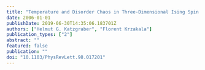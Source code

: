 ```yaml
---
title: "Temperature and Disorder Chaos in Three-Dimensional Ising Spin Glasses"
date: 2006-01-01
publishDate: 2019-06-30T14:35:06.183701Z
authors: ["Helmut G. Katzgraber", "Florent Krzakala"]
publication_types: ["2"]
abstract: ""
featured: false
publication: ""
doi: "10.1103/PhysRevLett.98.017201"
---
```


